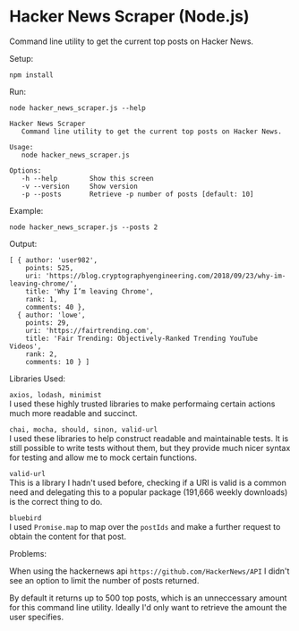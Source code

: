 # Hacker News Scraper (Node.js)

Command line utility to get the current top posts on Hacker News.

Setup:

```npm install``` 

Run:

```node hacker_news_scraper.js --help```
  
```
Hacker News Scraper
   Command line utility to get the current top posts on Hacker News.    
  
Usage:
   node hacker_news_scraper.js  
  
Options:  
   -h --help        Show this screen  
   -v --version     Show version  
   -p --posts       Retrieve -p number of posts [default: 10]
```  
  
Example:  
  
```node hacker_news_scraper.js --posts 2```  
 
Output:

```
[ { author: 'user982',
    points: 525,
    uri: 'https://blog.cryptographyengineering.com/2018/09/23/why-im-leaving-chrome/',
    title: 'Why I’m leaving Chrome',
    rank: 1,
    comments: 40 },
  { author: 'lowe',
    points: 29,
    uri: 'https://fairtrending.com',
    title: 'Fair Trending: Objectively-Ranked Trending YouTube Videos',
    rank: 2,
    comments: 10 } ]
```  
  
Libraries Used:  

  ```axios, lodash, minimist```  
  I used these highly trusted libraries to make performaing certain actions much more readable and succinct.
  
  ```chai, mocha, should, sinon, valid-url```    
  I used these libraries to help construct readable and maintainable tests. It is still possible to write tests without them, but they provide much nicer syntax for testing and allow me to mock certain functions.

  ```valid-url```  
  This is a library I hadn't used before, checking if a URI is valid is a common need and delegating this to a popular package (191,666 weekly downloads) is the correct thing to do.

  ```bluebird```  
  I used ```Promise.map``` to map over the ```postIds``` and make a further request to obtain the content for that post.
  
  
Problems:  
  
  When using the hackernews api ```https://github.com/HackerNews/API``` I didn't see an option to limit the number of posts returned.  
    
  By default it returns up to 500 top posts, which is an unneccessary amount for this command line utility. Ideally I'd only want to retrieve the amount the user specifies.

